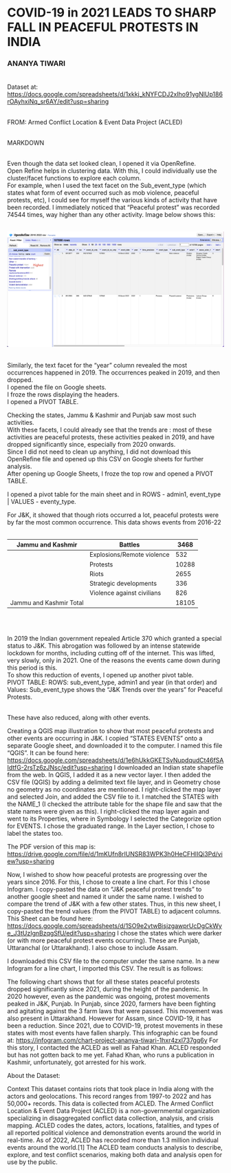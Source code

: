 # COVID-19 in 2021 LEADS TO SHARP FALL IN PEACEFUL PROTESTS IN INDIA
### ANANYA TIWARI <br><br>

Dataset at: https://docs.google.com/spreadsheets/d/1xkkj_kNYFCDJ2xIho91ygNlUp186rOAyhxiNq_sr6AY/edit?usp=sharing <br><br>

FROM: Armed Conflict Location & Event Data Project (ACLED)<br><br>

MARKDOWN<br><br>

Even though the data set looked clean, I opened it via OpenRefine. <br>
Open Refine helps in clustering data. With this, I could individually use the cluster/facet functions to explore each column. <br>
For example, when I used the text facet on the Sub_event_type (which states what form of event occurred such as mob violence, peaceful protests, etc), I could see for myself the various kinds of activity that have been recorded. I immediately noticed that “Peaceful protest” was recorded 74544 times, way higher than any other activity. Image below shows this:<br><br>

!['Peaceful protests are highest'](/numberone.jpg) <br><br>



Similarly, the text facet for the “year” column revealed the most occurrences happened in 2019. The occurrences peaked in 2019, and then dropped. <br>
I opened the file on Google sheets. <br>
I froze the rows displaying the headers. <br>
I opened a PIVOT TABLE.<br>

Checking the states, Jammu & Kashmir and Punjab saw most such activities. <br>
With these facets, I could already see that the trends are : most of these activities are peaceful protests, these activities peaked in 2019, and have dropped significantly since, especially from 2020 onwards. <br>
Since I did not need to clean up anything, I did not download this OpenRefine file and opened up this CSV on Google sheets for further analysis. <br>
After opening up Google Sheets, I froze the top row and opened a PIVOT TABLE. <br>

I opened a pivot table for the main sheet and in ROWS - admin1, event_type | VALUES - eventy_type. <br>

For J&K, it showed that though riots occurred a lot, peaceful protests were by far the most common occurrence. This data shows events from 2016-22 <br><br>

| Jammu and Kashmir       	| Battles                    	| 3468  	|
|-------------------------	|----------------------------	|-------	|
|                         	| Explosions/Remote violence 	| 532   	|
|                         	| Protests                   	| 10288 	|
|                         	| Riots                      	| 2655  	|
|                         	| Strategic developments     	| 336   	|
|                         	| Violence against civilians 	| 826   	|
| Jammu and Kashmir Total 	|                            	| 18105 	|

<br><br>



In 2019 the Indian government repealed Article 370 which granted a special status to J&K. This abrogation was followed by an intense statewide lockdown for months, including cutting off of the internet. This was lifted, very slowly, only in 2021. One of the reasons the events came down during this period is this. <br>
To show this reduction of events, I opened up another pivot table. <br>
PIVOT TABLE: ROWS: sub_event_type, admin1 and year (in that order) and Values: Sub_event_type shows the “J&K Trends over the years” for Peaceful Protests.<br><br>
 


These have also reduced, along with other events. 

Creating a QGIS map illustration to show that most peaceful protests and other events are occurring in J&K. 
I copied “STATES EVENTS” onto a separate Google sheet, and downloaded it to the computer. I named this file “QGIS”. It can be found here: https://docs.google.com/spreadsheets/d/1e6hUkkGKETSvNupdqudCt46fSAIdtfG-2rsTz6zJNsc/edit?usp=sharing 
I downloaded an Indian state shapefile from the web. 
In QGIS, I added it as a new vector layer. 
I then added the CSV file (QGIS) by adding a delimited text file layer, and in Geometry chose no geometry as no coordinates are mentioned. 
I right-clicked the map layer and selected Join, and added the CSV file to it. I matched the STATES with the NAME_1 (I checked the attribute table for the shape file and saw that the state names were given as this). 
I right-clicked the map layer again and went to its Properties, where in Symbology I selected the Categorize option for EVENTS. I chose the graduated range. 
In the Layer section, I chose to label the states too. 

The PDF version of this map is: https://drive.google.com/file/d/1mKUfn8rlUNSR83WPK3h0HeCFHIIQi3Pd/view?usp=sharing 

Now, I wished to show how peaceful protests are progressing over the years since 2016. For this, I chose to create a line chart. For this I chose Infogram. 
I copy-pasted the data on “J&K peaceful protest trends” to another google sheet and named it under the same name.
I wished to compare the trend of J&K with a few other states. Thus, in this new sheet, I copy-pasted the trend values (from the PIVOT TABLE) to adjacent columns. This Sheet can be found here: https://docs.google.com/spreadsheets/d/1SO9e2vtwBisjzgawprUcDgCkWye_J3tUzIgnBzqgSfU/edit?usp=sharing 
I chose the states which were darker (or with more peaceful protest events occurring). These are Punjab, Uttaranchal (or Uttarakhand). I also chose to include Assam. 

I downloaded this CSV file to the computer under the same name. 
In a new Infogram for a line chart, I imported this CSV. 
The result is as follows:

The following chart shows that for all these states peaceful protests dropped significantly since 2021, during the height of the pandemic. In 2020 however, even as the pandemic was ongoing, protest movements peaked in J&K, Punjab. In Punjab, since 2020, farmers have been fighting and agitating against the 3 farm laws that were passed. This movement was also present in Uttarakhand. However for Assam, since COVID-19, it has been a reduction. 
Since 2021, due to COVID-19, protest movements in these states with most events have fallen sharply. 
This infographic can be found at: https://infogram.com/chart-project-ananya-tiwari-1hxr4zxl737gq6y 
For this story, I contacted the ACLED as well as Fahad Khan. ACLED responded but has not gotten back to me yet. Fahad Khan, who runs a publication in Kashmir, unfortunately, got arrested for his work. 

About the Dataset: 

Context
This dataset contains riots that took place in India along with the actors and geolocations. This record ranges from 1997-to 2022 and has 50,000+ records. This data is collected from ACLED. The Armed Conflict Location & Event Data Project (ACLED) is a non-governmental organization specializing in disaggregated conflict data collection, analysis, and crisis mapping. ACLED codes the dates, actors, locations, fatalities, and types of all reported political violence and demonstration events around the world in real-time. As of 2022, ACLED has recorded more than 1.3 million individual events around the world.[1] The ACLED team conducts analysis to describe, explore, and test conflict scenarios, making both data and analysis open for use by the public.
